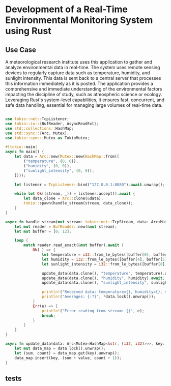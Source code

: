 # Development of a Real-Time Environmental Monitoring System using Rust

## Use Case
A meteorological research institute uses this application to gather and analyze environmental data in real-time. The system uses remote sensing devices to regularly capture data such as temperature, humidity, and sunlight intensity. This data is sent back to a central server that processes this information immediately as it is posted. The application provides a comprehensive and immediate understanding of the environmental factors impacting the discipline of study, such as atmospheric science or ecology. Leveraging Rust's system-level capabilities, it ensures fast, concurrent, and safe data handling, essential for managing large volumes of real-time data.

```rust

use tokio::net::TcpListener;
use tokio::io::{BufReader, AsyncReadExt};
use std::collections::HashMap;
use std::sync::{Arc, Mutex};
use tokio::sync::Mutex as TokioMutex;

#[tokio::main]
async fn main() {
    let data = Arc::new(Mutex::new(HashMap::from([
        ("temperature", (0, 0)),
        ("humidity", (0, 0)),
        ("sunlight_intensity", (0, 0)),
    ])));

    let listener = TcpListener::bind("127.0.0.1:8080").await.unwrap();

    while let Ok((stream, _)) = listener.accept().await {
        let data_clone = Arc::clone(&data);
        tokio::spawn(handle_stream(stream, data_clone));
    }
}

async fn handle_stream(mut stream: tokio::net::TcpStream, data: Arc<Mutex<HashMap<&str, (i32, i32)>>>) {
    let mut reader = BufReader::new(&mut stream);
    let mut buffer = [0; 12];

    loop {
        match reader.read_exact(&mut buffer).await {
            Ok(_) => {
                let temperature = i32::from_le_bytes([buffer[0], buffer[1], buffer[2], buffer[3]]);
                let humidity = i32::from_le_bytes([buffer[4], buffer[5], buffer[6], buffer[7]]);
                let sunlight_intensity = i32::from_le_bytes([buffer[8], buffer[9], buffer[10], buffer[11]]);

                update_data(data.clone(), "temperature", temperature).await;
                update_data(data.clone(), "humidity", humidity).await;
                update_data(data.clone(), "sunlight_intensity", sunlight_intensity).await;

                println!("Received data: temperature={}, humidity={}, sunlight_intensity={}", temperature, humidity, sunlight_intensity);
                println!("Averages: {:?}", *data.lock().unwrap());
            }
            Err(e) => {
                println!("Error reading from stream: {}", e);
                break;
            }
        }
    }
}

async fn update_data(data: Arc<Mutex<HashMap<&str, (i32, i32)>>>, key: &str, value: i32) {
    let mut data_map = data.lock().unwrap();
    let (sum, count) = data_map.get(key).unwrap();
    data_map.insert(key, (sum + value, count + 1));
}

```

## tests

